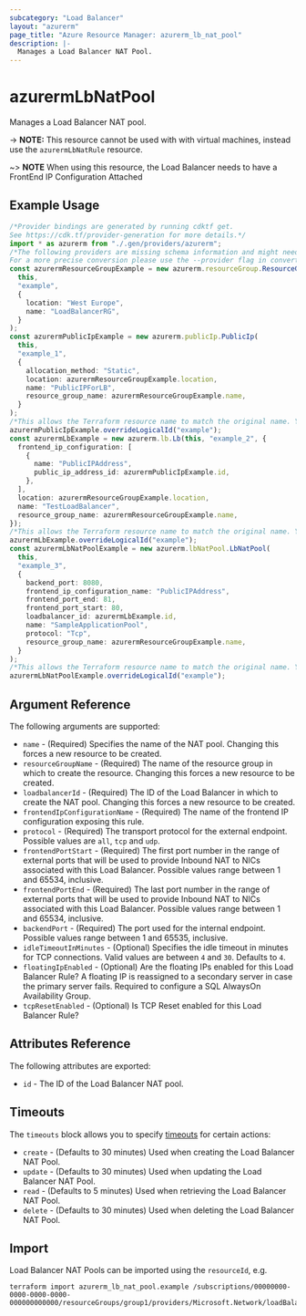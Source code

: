 ```yaml
---
subcategory: "Load Balancer"
layout: "azurerm"
page_title: "Azure Resource Manager: azurerm_lb_nat_pool"
description: |-
  Manages a Load Balancer NAT Pool.
---
```


# azurermLbNatPool

Manages a Load Balancer NAT pool.

\-> **NOTE:** This resource cannot be used with with virtual machines, instead use the `azurermLbNatRule` resource.

\~> **NOTE** When using this resource, the Load Balancer needs to have a FrontEnd IP Configuration Attached

## Example Usage

```typescript
/*Provider bindings are generated by running cdktf get.
See https://cdk.tf/provider-generation for more details.*/
import * as azurerm from "./.gen/providers/azurerm";
/*The following providers are missing schema information and might need manual adjustments to synthesize correctly: azurerm.
For a more precise conversion please use the --provider flag in convert.*/
const azurermResourceGroupExample = new azurerm.resourceGroup.ResourceGroup(
  this,
  "example",
  {
    location: "West Europe",
    name: "LoadBalancerRG",
  }
);
const azurermPublicIpExample = new azurerm.publicIp.PublicIp(
  this,
  "example_1",
  {
    allocation_method: "Static",
    location: azurermResourceGroupExample.location,
    name: "PublicIPForLB",
    resource_group_name: azurermResourceGroupExample.name,
  }
);
/*This allows the Terraform resource name to match the original name. You can remove the call if you don't need them to match.*/
azurermPublicIpExample.overrideLogicalId("example");
const azurermLbExample = new azurerm.lb.Lb(this, "example_2", {
  frontend_ip_configuration: [
    {
      name: "PublicIPAddress",
      public_ip_address_id: azurermPublicIpExample.id,
    },
  ],
  location: azurermResourceGroupExample.location,
  name: "TestLoadBalancer",
  resource_group_name: azurermResourceGroupExample.name,
});
/*This allows the Terraform resource name to match the original name. You can remove the call if you don't need them to match.*/
azurermLbExample.overrideLogicalId("example");
const azurermLbNatPoolExample = new azurerm.lbNatPool.LbNatPool(
  this,
  "example_3",
  {
    backend_port: 8080,
    frontend_ip_configuration_name: "PublicIPAddress",
    frontend_port_end: 81,
    frontend_port_start: 80,
    loadbalancer_id: azurermLbExample.id,
    name: "SampleApplicationPool",
    protocol: "Tcp",
    resource_group_name: azurermResourceGroupExample.name,
  }
);
/*This allows the Terraform resource name to match the original name. You can remove the call if you don't need them to match.*/
azurermLbNatPoolExample.overrideLogicalId("example");

```

## Argument Reference

The following arguments are supported:

* `name` - (Required) Specifies the name of the NAT pool. Changing this forces a new resource to be created.
* `resourceGroupName` - (Required) The name of the resource group in which to create the resource. Changing this forces a new resource to be created.
* `loadbalancerId` - (Required) The ID of the Load Balancer in which to create the NAT pool. Changing this forces a new resource to be created.
* `frontendIpConfigurationName` - (Required) The name of the frontend IP configuration exposing this rule.
* `protocol` - (Required) The transport protocol for the external endpoint. Possible values are `all`, `tcp` and `udp`.
* `frontendPortStart` - (Required) The first port number in the range of external ports that will be used to provide Inbound NAT to NICs associated with this Load Balancer. Possible values range between 1 and 65534, inclusive.
* `frontendPortEnd` - (Required) The last port number in the range of external ports that will be used to provide Inbound NAT to NICs associated with this Load Balancer. Possible values range between 1 and 65534, inclusive.
* `backendPort` - (Required) The port used for the internal endpoint. Possible values range between 1 and 65535, inclusive.
* `idleTimeoutInMinutes` - (Optional) Specifies the idle timeout in minutes for TCP connections. Valid values are between `4` and `30`. Defaults to `4`.
* `floatingIpEnabled` - (Optional) Are the floating IPs enabled for this Load Balancer Rule? A floating IP is reassigned to a secondary server in case the primary server fails. Required to configure a SQL AlwaysOn Availability Group.
* `tcpResetEnabled` - (Optional) Is TCP Reset enabled for this Load Balancer Rule?

## Attributes Reference

The following attributes are exported:

* `id` - The ID of the Load Balancer NAT pool.

## Timeouts

The `timeouts` block allows you to specify [timeouts](https://www.terraform.io/language/resources/syntax#operation-timeouts) for certain actions:

* `create` - (Defaults to 30 minutes) Used when creating the Load Balancer NAT Pool.
* `update` - (Defaults to 30 minutes) Used when updating the Load Balancer NAT Pool.
* `read` - (Defaults to 5 minutes) Used when retrieving the Load Balancer NAT Pool.
* `delete` - (Defaults to 30 minutes) Used when deleting the Load Balancer NAT Pool.

## Import

Load Balancer NAT Pools can be imported using the `resourceId`, e.g.

```console
terraform import azurerm_lb_nat_pool.example /subscriptions/00000000-0000-0000-0000-000000000000/resourceGroups/group1/providers/Microsoft.Network/loadBalancers/lb1/inboundNatPools/pool1
```
